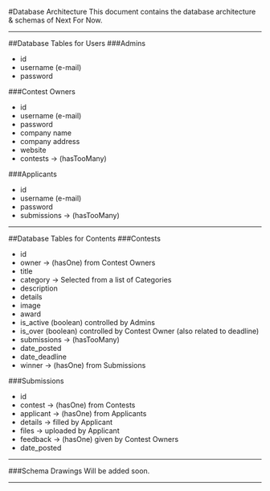 #Database Architecture
This document contains the database architecture & schemas of Next For Now.


---


##Database Tables for Users
###Admins
- id
- username (e-mail)
- password

###Contest Owners
- id
- username (e-mail)
- password
- company name
- company address
- website
- contests -> (hasTooMany)

###Applicants
- id
- username (e-mail)
- password
- submissions -> (hasTooMany)


---


##Database Tables for Contents
###Contests
- id
- owner -> (hasOne) from Contest Owners
- title
- category -> Selected from a list of Categories
- description
- details
- image
- award
- is_active (boolean) controlled by Admins
- is_over (boolean) controlled by Contest Owner (also related to deadline)
- submissions -> (hasTooMany)
- date_posted
- date_deadline
- winner -> (hasOne) from Submissions

###Submissions
- id
- contest -> (hasOne) from Contests
- applicant -> (hasOne) from Applicants
- details -> filled by Applicant
- files -> uploaded by Applicant
- feedback -> (hasOne) given by Contest Owners
- date_posted

---


###Schema Drawings
Will be added soon.


---